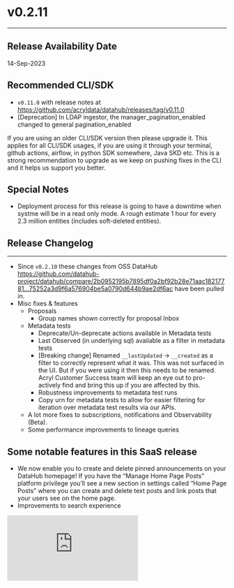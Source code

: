 # v0.2.11

---

## Release Availability Date

14-Sep-2023

## Recommended CLI/SDK

- `v0.11.0` with release notes at https://github.com/acryldata/datahub/releases/tag/v0.11.0
- [Deprecation] In LDAP ingestor, the manager_pagination_enabled changed to general pagination_enabled

If you are using an older CLI/SDK version then please upgrade it. This applies for all CLI/SDK usages, if you are using it through your terminal, github actions, airflow, in python SDK somewhere, Java SKD etc. This is a strong recommendation to upgrade as we keep on pushing fixes in the CLI and it helps us support you better.

## Special Notes

- Deployment process for this release is going to have a downtime when systme will be in a read only mode. A rough estimate 1 hour for every 2.3 million entities (includes soft-deleted entities).

## Release Changelog

---

- Since `v0.2.10` these changes from OSS DataHub https://github.com/datahub-project/datahub/compare/2b0952195b7895df0a2bf92b28e71aac18217781...75252a3d9f6a576904be5a0790d644b9ae2df6ac have been pulled in.
- Misc fixes & features
  - Proposals
    - Group names shown correctly for proposal Inbox
  - Metadata tests
    - Deprecate/Un-deprecate actions available in Metadata tests
    - Last Observed (in underlying sql) available as a filter in metadata tests
    - [Breaking change] Renamed `__lastUpdated` -> `__created` as a filter to correctly represent what it was. This was not surfaced in the UI. But if you were using it then this needs to be renamed. Acryl Customer Success team will keep an eye out to pro-actively find and bring this up if you are affected by this.
    - Robustness improvements to metadata test runs
    - Copy urn for metadata tests to allow for easier filtering for iteration over metadata test results via our APIs.
  - A lot more fixes to subscriptions, notifications and Observability (Beta).
  - Some performance improvements to lineage queries

## Some notable features in this SaaS release

- We now enable you to create and delete pinned announcements on your DataHub homepage! If you have the “Manage Home Page Posts” platform privilege you’ll see a new section in settings called “Home Page Posts” where you can create and delete text posts and link posts that your users see on the home page.
- Improvements to search experience
<div style={{ position: "relative", paddingBottom: "56.25%", height: 0 }}>
  <iframe
    src="https://www.loom.com/embed/97abf74703d04457b96da3fed041089d"
    frameBorder={0}
    webkitallowfullscreen=""
    mozallowfullscreen=""
    allowFullScreen=""
    style={{
      position: "absolute",
      top: 0,
      left: 0,
      width: "100%",
      height: "100%"
    }}
  />
</div>
- The CLI now supports recursive deletes
- New subscriptions feature will be widely rolled out this release
<div style={{ position: "relative", paddingBottom: "56.25%", height: 0 }}>
  <iframe
    src="https://www.loom.com/embed/f02fe71e09494b5e82904c8a47f06ac1"
    frameBorder={0}
    webkitallowfullscreen=""
    mozallowfullscreen=""
    allowFullScreen=""
    style={{
      position: "absolute",
      top: 0,
      left: 0,
      width: "100%",
      height: "100%"
    }}
  />
</div>
- We will be enabling these features selectively. If you are interested in trying it and providing feedback, please reach out to your Acryl Customer Success representative.
  - Acryl Observe Freshness Assertions available in private beta as shared [here](../observe/freshness-assertions.md).
